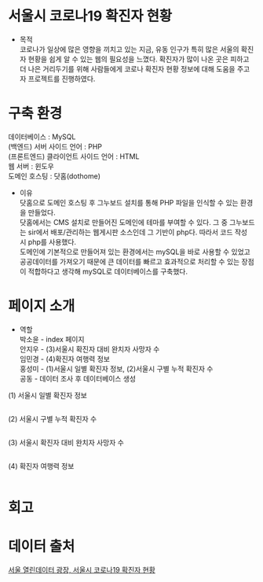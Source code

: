 # 서울시 코로나19 확진자 현황
+ 목적     
  코로나가 일상에 많은 영향을 끼치고 있는 지금, 유동 인구가 특히 많은 서울의 확진자 현황을 쉽게 알 수 있는 웹의 필요성을 느꼈다. 확진자가 많이 나온 곳은 피하고 더 나은 거리두기를 위해 사람들에게 코로나 확진자 현황 정보에 대해 도움을 주고자 프로젝트를 진행하였다.

# 구축 환경
데이터베이스 : MySQL       
(백엔드) 서버 사이드 언어 : PHP         
(프론트엔드) 클라이언트 사이드 언어 : HTML         
웹 서버 : 윈도우        
도메인 호스팅 : 닷홈(dothome)         

+ 이유        
  닷홈으로 도메인 호스팅 후 그누보드 설치를 통해 PHP 파일을 인식할 수 있는 환경을 만들었다.        
  닷홈에서는 CMS 설치로 만들어진 도메인에 테마를 부여할 수 있다. 그 중 그누보드는 sir에서 배포/관리하는 웹게시판 소스인데 그 기반이 php다. 따라서 코드 작성 시 php를 사용했다.       
  도메인에 기본적으로 만들어져 있는 환경에서는 mySQL을 바로 사용할 수 있었고 공공데이터를 가져오기 때문에 큰 데이터를 빠르고 효과적으로 처리할 수 있는 장점이 적합하다고 생각해 mySQL로 데이터베이스를 구축했다.

# 페이지 소개

+ 역할           
  박소윤 - index 페이지               
  안지우 - (3)서울시 확진자 대비 완치자 사망자 수             
  임민경 - (4)확진자 여행력 정보                  
  홍성미 - (1)서울시 일별 확진자 정보, (2)서울시 구별 누적 확진자 수                         
  공동 - 데이터 조사 후 데이터베이스 생성                       

(1) 서울시 일별 확진자 정보
```

```

(2) 서울시 구별 누적 확진자 수
``` 

``` 

(3) 서울시 확진자 대비 완치자 사망자 수
``` 

``` 

(4) 확진자 여행력 정보
```

``` 

# 회고


# 데이터 출처
<a href="http://data.seoul.go.kr/dataList/OA-20279/S/1/datasetView.do" >서울 열린데이터 광장, 서울시 코로나19 확진자 현황</a>
